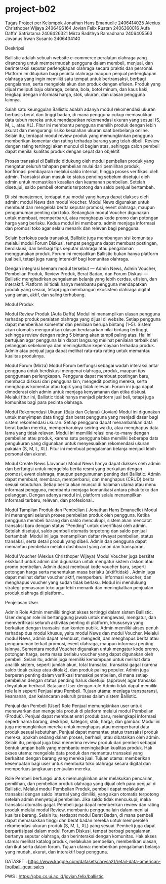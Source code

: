# project-b02
Tugas Project per Kelompok
Jonathan Hans Emanuelle 2406414025
Alexius Christhoper Wijaya 2406496164
Jovian Felix Rustan 2406360016
Aufa Daffa' Satriatama 2406426321
Mirza Radithya Ramadhana 2406405563 
Jovanus Irwan Susanto 2406434140


Deskripsi

Ballistic adalah sebuah website e-commerce peralatan olahraga yang dirancang untuk mempermudah pengguna dalam membeli, menjual, dan berinteraksi seputar perlengkapan olahraga secara praktis dan personal. Platform ini ditujukan bagi pecinta olahraga maupun penjual perlengkapan olahraga yang ingin memiliki satu tempat untuk bertransaksi, berbagi pengalaman, serta mengelola akun dan produk dengan efisien. Produk yang dijual meliputi baju olahraga, celana, bola, botol minum, dan kaus kaki, lengkap dengan informasi harga, stok, ukuran, dan ulasan pengguna lainnya.

Salah satu keunggulan Ballistic adalah adanya modul rekomendasi ukuran berbasis berat dan tinggi badan, di mana pengguna cukup memasukkan data tubuh mereka untuk mendapatkan rekomendasi ukuran yang sesuai (S, M, L, atau XL). Fitur ini membantu pengguna memilih produk dengan lebih akurat dan mengurangi risiko kesalahan ukuran saat berbelanja online. Selain itu, terdapat modul review produk yang memungkinkan pengguna memberikan komentar dan rating terhadap barang yang telah dibeli. Review dengan rating tertinggi akan muncul di bagian atas, sehingga calon pembeli dapat menilai kualitas produk dengan cepat dan objektif.

Proses transaksi di Ballistic didukung oleh modul pembelian produk yang mengatur seluruh tahapan pembelian mulai dari pemilihan produk, konfirmasi pembayaran melalui saldo internal, hingga proses verifikasi oleh admin. Transaksi akan masuk ke status pending sebelum disetujui oleh admin untuk memastikan keaslian dan keamanan pembelian. Setelah disetujui, saldo pembeli otomatis terpotong dan saldo penjual bertambah.

Di sisi manajemen, terdapat dua modul yang hanya dapat diakses oleh admin: modul News dan modul Voucher. Modul News digunakan untuk membuat dan mengelola berita seputar promosi, event olahraga, maupun pengumuman penting dari toko. Sedangkan modul Voucher digunakan untuk membuat, memperbarui, atau menghapus kode promo dan potongan harga yang berlaku. Kedua modul ini membantu admin menjaga informasi dan promosi toko agar selalu menarik dan relevan bagi pengguna.

Selain berfokus pada transaksi, Ballistic juga membangun sisi komunitas melalui modul Forum Diskusi, tempat pengguna dapat membuat postingan, berdiskusi, dan berbagi tips seputar olahraga atau pengalaman menggunakan produk. Forum ini menjadikan Ballistic bukan hanya platform jual beli, tetapi juga ruang interaktif bagi komunitas olahraga.

Dengan integrasi keenam modul tersebut — Admin News, Admin Voucher, Pembelian Produk, Review Produk, Berat Badan, dan Forum Diskusi — Ballistic menghadirkan pengalaman belanja yang lebih cerdas, efisien, dan interaktif. Platform ini tidak hanya membantu pengguna mendapatkan produk yang sesuai, tetapi juga membangun ekosistem olahraga digital yang aman, aktif, dan saling terhubung.

Modul Produk

Modul Review Produk (Aufa Daffa)
Modul ini menampilkan ulasan pengguna terhadap produk peralatan olahraga yang dijual di website. Setiap pengguna dapat memberikan komentar dan penilaian berupa bintang (1–5). Sistem akan otomatis mengurutkan ulasan berdasarkan nilai bintang tertinggi, sehingga review dengan rating 5 bintang akan tampil paling atas. Hal ini bertujuan agar pengguna lain dapat langsung melihat penilaian terbaik dari pelanggan sebelumnya dan meningkatkan kepercayaan terhadap produk. Admin atau penjual juga dapat melihat rata-rata rating untuk memantau kualitas produknya.

Modul Forum (Mirza)
Modul Forum berfungsi sebagai wadah interaksi antar pengguna untuk berdiskusi mengenai olahraga, produk, maupun tips penggunaan perlengkapan. Pengguna dapat membuat postingan baru, membaca diskusi dari pengguna lain, mengedit posting mereka, serta menghapus komentar atau topik yang tidak relevan. Forum ini juga dapat dimoderasi oleh admin untuk menjaga kenyamanan dan etika diskusi. Melalui fitur ini, Ballistic tidak hanya menjadi platform jual beli, tetapi juga komunitas bagi para pecinta olahraga.

Modul Rekomendasi Ukuran (Baju dan Celana) (Jovian)
Modul ini digunakan untuk menyimpan data tinggi dan berat pengguna yang menjadi dasar bagi sistem rekomendasi ukuran. Setiap pengguna dapat menambahkan data berat badan mereka, memperbaruinya seiring waktu, atau menghapus data lama yang tidak relevan. Modul ini memiliki relasi one-to-many dengan pembelian atau produk, karena satu pengguna bisa memiliki beberapa data pengukuran yang digunakan untuk menyesuaikan rekomendasi ukuran pakaian (S, M, L, XL). Fitur ini membuat pengalaman belanja menjadi lebih personal dan akurat.

Modul Create News (Jovanus)
Modul News hanya dapat diakses oleh admin dan berfungsi untuk mengelola berita resmi yang berkaitan dengan promosi, event olahraga, maupun pengumuman penting dari Ballistic. Admin dapat membuat, membaca, memperbarui, dan menghapus (CRUD) berita sesuai kebutuhan. Setiap berita akan muncul di halaman utama atau menu informasi pengguna, membantu menjaga komunikasi antara pihak toko dan pelanggan. Dengan adanya modul ini, platform selalu menampilkan informasi terbaru, relevan, dan profesional..

Modul Tampilan Produk dan Pembelian ( Jonathan Hans Emanuelle)
Modul ini menangani seluruh proses pembelian produk oleh pengguna. Ketika pengguna membeli barang dan saldo mencukupi, sistem akan mencatat transaksi baru dengan status “Pending” untuk diverifikasi oleh admin. Setelah disetujui, saldo pembeli otomatis terpotong dan saldo penjual bertambah. Modul ini juga menampilkan daftar riwayat pembelian, status transaksi, serta detail produk yang dibeli. Admin dan pengguna dapat memantau pembelian melalui dashboard yang aman dan transparan.

Modul Voucher (Alexius Christhoper Wijaya)
Modul Voucher juga bersifat eksklusif untuk admin dan digunakan untuk mengatur sistem diskon atau promo pembelian. Admin dapat membuat kode voucher baru, seperti potongan harga serta menentukan masa berlaku (aktif/tidak) . Admin juga dapat melihat daftar voucher aktif, memperbarui informasi voucher, dan menghapus voucher yang sudah tidak berlaku. Modul ini mendukung strategi pemasaran toko agar lebih menarik dan meningkatkan penjualan produk olahraga di platform..

Penjelasan User

Admin
Role Admin memiliki tingkat akses tertinggi dalam sistem Ballistic. User dengan role ini bertanggung jawab untuk mengawasi, mengatur, dan memverifikasi seluruh aktivitas penting di platform, khususnya yang berkaitan dengan transaksi dan konten publik. Admin memiliki akses penuh terhadap dua modul khusus, yaitu modul News dan modul Voucher. Melalui modul News, admin dapat membuat, mengedit, dan menghapus berita atau pengumuman terkait promosi, event olahraga, maupun informasi penting lainnya. Sementara modul Voucher digunakan untuk mengatur kode promo, potongan harga, serta masa berlaku voucher yang dapat digunakan oleh pembeli. Selain itu, admin juga memiliki kemampuan untuk melihat data analitik sistem, seperti jumlah akun, total transaksi, transaksi gagal (karena saldo tidak cukup atau ditolak), dan produk paling populer. Admin juga berperan penting dalam verifikasi transaksi pembelian, di mana setiap pembelian dengan status pending harus disetujui (approve) agar transaksi dinyatakan berhasil. Batasan: User dengan role Admin tidak dapat memiliki role lain seperti Penjual atau Pembeli. Tujuan utama: menjaga transparansi, keamanan, dan kelancaran seluruh proses dalam sistem Ballistic.

Penjual dan Pembeli (User)
Role Penjual memungkinkan user untuk menawarkan dan mengelola produk di platform melalui modul Pembelian (Produk). Penjual dapat membuat entri produk baru, melengkapi informasi seperti nama barang, deskripsi, kategori, stok, harga, dan gambar. Modul ini juga memungkinkan mereka untuk menghapus atau memperbarui data produk sesuai kebutuhan. Penjual dapat memantau status transaksi produk mereka, apakah sedang dalam proses, berhasil, atau dibatalkan oleh admin. Selain itu, penjual juga bisa menerima review produk dari pembeli sebagai bentuk umpan balik yang membantu meningkatkan kualitas produk. Hak akses utama: mengelola data produk dan memantau transaksi yang berkaitan dengan barang yang mereka jual. Tujuan utama: memberikan kesempatan bagi user untuk membuka toko olahraga secara digital dan memperluas jangkauan penjualan mereka.

Role Pembeli berfungsi untuk memungkinkan user melakukan pencarian, pemilihan, dan pembelian produk olahraga yang dijual oleh para penjual di Ballistic. Melalui modul Pembelian Produk, pembeli dapat melakukan transaksi dengan saldo internal yang dimiliki, yang akan otomatis terpotong setelah admin menyetujui pembelian. Jika saldo tidak mencukupi, maka transaksi otomatis gagal. Pembeli juga dapat memberikan review dan rating produk melalui modul Review, membantu pengguna lain dalam menilai kualitas barang. Selain itu, terdapat modul Berat Badan, di mana pembeli dapat memasukkan tinggi dan berat badan mereka untuk memperoleh rekomendasi ukuran produk (S, M, L, XL) yang sesuai. Pembeli juga dapat berpartisipasi dalam modul Forum Diskusi, tempat berbagi pengalaman, bertanya seputar olahraga, dan berinteraksi dengan komunitas. Hak akses utama: melihat katalog produk, melakukan pembelian, memberikan ulasan, dan ikut serta dalam forum. Tujuan utama: memberikan pengalaman belanja yang mudah, akurat, dan interaktif bagi pengguna.

DATASET : https://www.kaggle.com/datasets/larysa21/retail-data-american-football-gear-sales

PWS : https://pbp.cs.ui.ac.id/jovian.felix/ballistic
